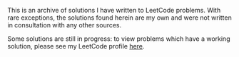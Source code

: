 This is an archive of solutions I have written to LeetCode problems. With rare exceptions, the solutions found herein are my own and were not written in consultation with any other sources. 

Some solutions are still in progress: to view problems which have a working solution, please see my LeetCode profile [here](https://leetcode.com/AlexWertheim/).

